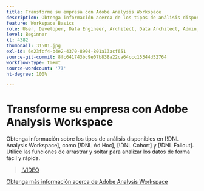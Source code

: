 ```yaml
---
title: Transforme su empresa con Adobe Analysis Workspace
description: Obtenga información acerca de los tipos de análisis disponibles en Analysis Workspace, como Ad hoc, Cohorte y Visitas en orden previsto. Utilice las funciones de arrastrar y soltar para analizar los datos de forma fácil y rápida.
feature: Workspace Basics
role: User, Developer, Data Engineer, Architect, Data Architect, Admin, Leader
level: Beginner
kt: 4382
thumbnail: 31501.jpg
exl-id: 6e23fcf4-b4e2-4370-8904-801a13acf651
source-git-commit: 8fc641743bc9e07b838a22ca64ccc15344d52764
workflow-type: tm+mt
source-wordcount: '73'
ht-degree: 100%

---
```


# Transforme su empresa con Adobe Analysis Workspace

Obtenga información sobre los tipos de análisis disponibles en [!DNL Analysis Workspace], como [!DNL Ad Hoc], [!DNL Cohort] y [!DNL Fallout]. Utilice las funciones de arrastrar y soltar para analizar los datos de forma fácil y rápida.

>[!VIDEO](https://video.tv.adobe.com/v/36307/?quality=12&learn=on&captions=spa)

[Obtenga más información acerca de Adobe Analysis Workspace](https://business.adobe.com/products/analytics/ad-hoc-analysis.html?sdid=T32PLYTV&amp;mv=search)
